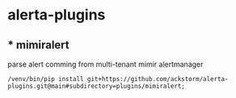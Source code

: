 # alerta-plugins

## * mimiralert

parse alert comming from multi-tenant mimir alertmanager

```
/venv/bin/pip install git+https://github.com/ackstorm/alerta-plugins.git@main#subdirectory=plugins/mimiralert;
```
